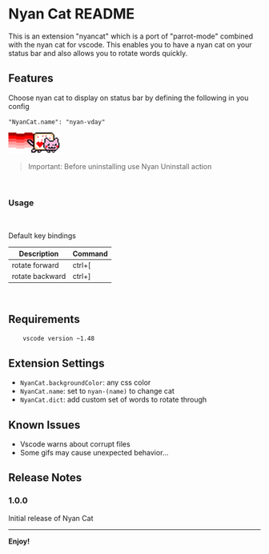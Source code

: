 # Nyan Cat README

This is an extension "nyancat" which is a port of "parrot-mode" combined with the nyan cat for vscode. This enables you to have a nyan cat on your status bar and also allows you to rotate words quickly.

## Features

Choose nyan cat to display on status bar by defining the following in you config

    "NyanCat.name": "nyan-vday"


![Nyan Cat bday](src/img/vday.gif)

> Important: Before uninstalling use Nyan Uninstall action

<br>

### Usage
<br>

Default key bindings

Description | Command 
--- | --- 
rotate forward | ctrl+[
rotate backward | ctrl+]

<br>



## Requirements

        vscode version ~1.48

## Extension Settings


* `NyanCat.backgroundColor`: any css color
* `NyanCat.name`: set to `nyan-(name)` to change cat
* `NyanCat.dict`: add custom set of words to rotate through

## Known Issues

- Vscode warns about corrupt files
- Some gifs may cause unexpected behavior...

## Release Notes


### 1.0.0

Initial release of Nyan Cat



-----------------------------------------------------------------------------------------------------------


**Enjoy!**
